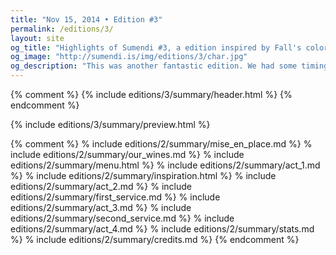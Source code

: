 ```yaml
---
title: "Nov 15, 2014 • Edition #3"
permalink: /editions/3/
layout: site
og_title: "Highlights of Sumendi #3, a edition inspired by Fall's colors: Haustlitir."
og_image: "http://sumendi.is/img/editions/3/char.jpg"
og_description: "This was another fantastic edition. We had some timing issues with the first services –we are deeply sorry for them dear friends!– but the feedback of our lovely guests has been great and we are again honored to count with their support for making Sumendi a reality again."
---
```


{% comment %}
{% include editions/3/summary/header.html %}
{% endcomment %}

{% include editions/3/summary/preview.html %}


{% comment %}
% include editions/2/summary/mise_en_place.md %}
% include editions/2/summary/our_wines.md %}
% include editions/2/summary/menu.html %}
% include editions/2/summary/act_1.md %}
% include editions/2/summary/inspiration.html %}
% include editions/2/summary/act_2.md %}
% include editions/2/summary/first_service.md %}
% include editions/2/summary/act_3.md %}
% include editions/2/summary/second_service.md %}
% include editions/2/summary/act_4.md %}
% include editions/2/summary/stats.md %}
% include editions/2/summary/credits.md %}
{% endcomment %}

